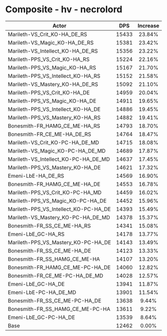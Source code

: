 # Composite - hv - necrolord
| Actor | DPS | Increase |
|---|:---:|:---:|
|Marileth-VS_Crit_KO-HA_DE_RS|15433|23.84%|
|Marileth-VS_Magic_KO-HA_DE_RS|15381|23.42%|
|Marileth-VS_Intellect_KO-HA_DE_RS|15356|23.22%|
|Marileth-PPS_VS_Crit_KO-HA_RS|15224|22.16%|
|Marileth-PPS_VS_Magic_KO-HA_RS|15167|21.70%|
|Marileth-PPS_VS_Intellect_KO-HA_RS|15152|21.58%|
|Marileth-VS_Mastery_KO-HA_DE_RS|15092|21.10%|
|Marileth-PPS_VS_Crit_KO-HA_DE|14959|20.04%|
|Marileth-PPS_VS_Magic_KO-HA_DE|14911|19.65%|
|Marileth-PPS_VS_Intellect_KO-HA_DE|14886|19.45%|
|Marileth-PPS_VS_Mastery_KO-HA_RS|14882|19.41%|
|Bonesmith-FR_HAMG_CE_ME-HA_RS|14793|18.70%|
|Bonesmith-FR_CE_ME-HA_DE_RS|14764|18.47%|
|Marileth-VS_Crit_KO-PC-HA_DE_MD|14715|18.08%|
|Marileth-VS_Magic_KO-PC-HA_DE_MD|14689|17.87%|
|Marileth-VS_Intellect_KO-PC-HA_DE_MD|14637|17.45%|
|Marileth-PPS_VS_Mastery_KO-HA_DE|14621|17.32%|
|Emeni-LbE-HA_DE_RS|14569|16.90%|
|Bonesmith-FR_HAMG_CE_ME-HA_DE|14553|16.78%|
|Marileth-PPS_VS_Crit_KO-PC-HA_MD|14459|16.02%|
|Marileth-PPS_VS_Magic_KO-PC-HA_DE|14452|15.96%|
|Marileth-PPS_VS_Intellect_KO-PC-HA_DE|14393|15.49%|
|Marileth-VS_Mastery_KO-PC-HA_DE_MD|14378|15.37%|
|Bonesmith-FR_SS_CE_ME-HA_RS|14341|15.08%|
|Emeni-LbE_GC-HA_RS|14178|13.77%|
|Marileth-PPS_VS_Mastery_KO-PC-HA_DE|14143|13.49%|
|Bonesmith-FR_SS_CE_ME-HA_DE|14123|13.33%|
|Bonesmith-FR_SS_HAMG_CE_ME-HA|14107|13.20%|
|Bonesmith-FR_HAMG_CE_ME-PC-HA_DE|14060|12.82%|
|Bonesmith-FR_CE_ME-PC-HA_DE_MD|14028|12.57%|
|Emeni-LbE_GC-HA_DE|13941|11.87%|
|Emeni-LbE-PC-HA_DE_MD|13901|11.54%|
|Bonesmith-FR_SS_CE_ME-PC-HA_DE|13638|9.44%|
|Bonesmith-FR_SS_HAMG_CE_ME-PC-HA|13611|9.22%|
|Emeni-LbE_GC-PC-HA_DE|13539|8.64%|
|Base|12462|0.00%|
